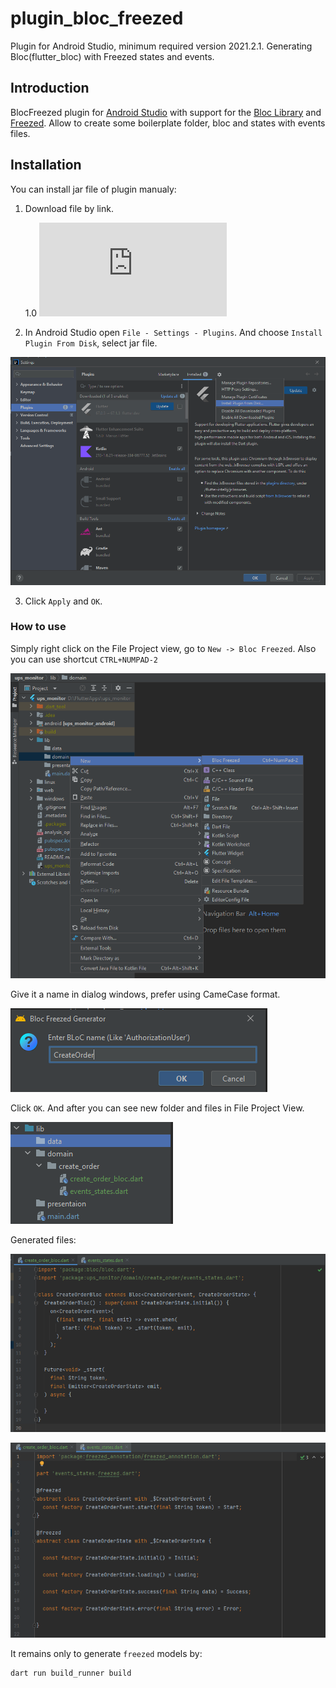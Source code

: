 # plugin_bloc_freezed
Plugin for Android Studio, minimum required version 2021.2.1. Generating Bloc(flutter_bloc) with Freezed states and events.

## Introduction

BlocFreezed plugin for  [Android Studio](https://developer.android.com/studio/) with support for the [Bloc Library](https://bloclibrary.dev) and [Freezed](https://pub.dev/packages/freezed). Allow to create some boilerplate folder, bloc and states with events files. 

## Installation

You can install jar file of plugin manualy:
1. Download file by link.

	1.0 ![download_link](https://github.com/NikitaMasev/plugin_bloc_freezed/blob/main/build/libs/bloc_freezed-1.0.jar)
	
2. In Android Studio open `File - Settings - Plugins`.  And choose `Install Plugin From Disk`, select jar file.

![select_plugin_file](https://github.com/NikitaMasev/plugin_bloc_freezed/blob/main/assets/plugin_install.png)

3. Click `Apply` and `OK`. 

### How to use

Simply right click on the File Project view, go to `New -> Bloc Freezed`. Also you can use shortcut `CTRL+NUMPAD-2`

![plugin_action](https://github.com/NikitaMasev/plugin_bloc_freezed/blob/main/assets/plugin_action.png)

Give it a name in dialog windows, prefer using CameCase format.

![plugin_dialog_window](https://github.com/NikitaMasev/plugin_bloc_freezed/blob/main/assets/plugin_dialog_window.png)

Click `OK`. And after you can see new folder and files in File Project View.

![plugin_created_files](https://github.com/NikitaMasev/plugin_bloc_freezed/blob/main/assets/plugin_created_files.png)

Generated files:

![plugin_created_bloc](https://github.com/NikitaMasev/plugin_bloc_freezed/blob/main/assets/plugin_created_bloc.png)

![plugin_created_events_states](https://github.com/NikitaMasev/plugin_bloc_freezed/blob/main/assets/plugin_created_events_states.png)

It remains only to generate `freezed` models by: 

```
dart run build_runner build
```